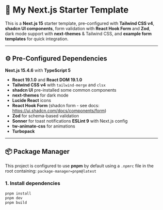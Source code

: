 # 🚀 My Next.js Starter Template

This is a **Next.js 15** starter template, pre-configured with **Tailwind CSS v4**, **shadcn UI components**, form validation with **React Hook Form** and **Zod**, dark mode support with **next-themes** & Tailwind CSS, and **example form templates** for quick integration.

---

## ⚙️ Pre-Configured Dependencies

**Next.js 15.4.6** with **TypeScript 5**
- **React 19.1.0** and **React DOM 19.1.0**
- **Tailwind CSS v4** with `tailwind-merge` and `clsx`
- **shadcn UI** pre-installed some common components
- **next-themes** for dark mode
- **Lucide React** icons
- **React Hook Form** (shadcn form - see docs: https://ui.shadcn.com/docs/components/form)
- **Zod** for schema-based validation
- **Sonner** for toast notifications
 **ESLint 9** with Next.js config
 - **tw-animate-css** for animations
- **Turbopack**

---

## 📦 Package Manager

This project is configured to use **pnpm** by default using a `.npmrc` file in the root containing: 
`package-manager=pnpm@latest`


### 1. Install dependencies

```bash
pnpm install
pnpm dev
pnpm build
